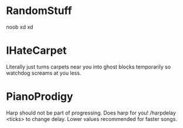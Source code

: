 # RandomStuff
 noob xd xd

# IHateCarpet
Literally just turns carpets near you into ghost blocks temporarily so watchdog screams at you less.


# PianoProdigy
Harp should not be part of progressing.
Does harp for you!
/harpdelay \<ticks\> to change delay. Lower values recommended for faster songs.